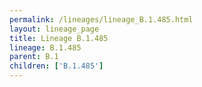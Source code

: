 ```yaml
---
permalink: /lineages/lineage_B.1.485.html
layout: lineage_page
title: Lineage B.1.485
lineage: B.1.485
parent: B.1
children: ['B.1.485']
---
```

